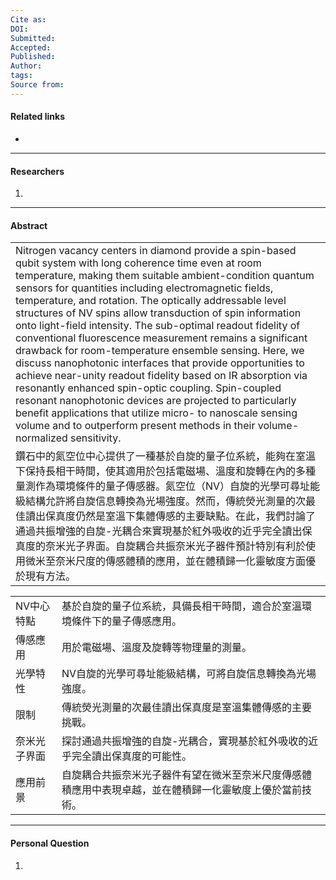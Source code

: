 ```yaml
---
Cite as: 
DOI: 
Submitted: 
Accepted: 
Published: 
Author: 
tags: 
Source from:
---
```

#### Related links
- 

---
#### Researchers
1. 
---
#### Abstract

|                                                                                                                                                                                                                                                                                                                                                                                                                                                                                                                                                                                                                                                                                                                                                                                                                                                                                                                                              |
| -------------------------------------------------------------------------------------------------------------------------------------------------------------------------------------------------------------------------------------------------------------------------------------------------------------------------------------------------------------------------------------------------------------------------------------------------------------------------------------------------------------------------------------------------------------------------------------------------------------------------------------------------------------------------------------------------------------------------------------------------------------------------------------------------------------------------------------------------------------------------------------------------------------------------------------------- |
| Nitrogen vacancy centers in diamond provide a spin-based qubit system with long coherence time even at room temperature, making them suitable ambient-condition quantum sensors for quantities including electromagnetic fields, temperature, and rotation. The optically addressable level structures of NV spins allow transduction of spin information onto light-field intensity. The sub-optimal readout fidelity of conventional fluorescence measurement remains a significant drawback for room-temperature ensemble sensing. Here, we discuss nanophotonic interfaces that provide opportunities to achieve near-unity readout fidelity based on IR absorption via resonantly enhanced spin-optic coupling. Spin-coupled resonant nanophotonic devices are projected to particularly benefit applications that utilize micro- to nanoscale sensing volume and to outperform present methods in their volume-normalized sensitivity. |
| 鑽石中的氮空位中心提供了一種基於自旋的量子位系統，能夠在室溫下保持長相干時間，使其適用於包括電磁場、溫度和旋轉在內的多種量測作為環境條件的量子傳感器。氮空位（NV）自旋的光學可尋址能級結構允許將自旋信息轉換為光場強度。然而，傳統熒光測量的次最佳讀出保真度仍然是室溫下集體傳感的主要缺點。在此，我們討論了通過共振增強的自旋-光耦合來實現基於紅外吸收的近乎完全讀出保真度的奈米光子界面。自旋耦合共振奈米光子器件預計特別有利於使用微米至奈米尺度的傳感體積的應用，並在體積歸一化靈敏度方面優於現有方法。                                                                                                                                                                                                                                                                                                                                                                                                                                                                                                                                                                                                                                                                                      |

|        |                                                      |
| ------ | ---------------------------------------------------- |
| NV中心特點 | 基於自旋的量子位系統，具備長相干時間，適合於室溫環境條件下的量子傳感應用。                |
| 傳感應用   | 用於電磁場、溫度及旋轉等物理量的測量。                                  |
| 光學特性   | NV自旋的光學可尋址能級結構，可將自旋信息轉換為光場強度。                        |
| 限制     | 傳統熒光測量的次最佳讀出保真度是室溫集體傳感的主要挑戰。                         |
| 奈米光子界面 | 探討通過共振增強的自旋-光耦合，實現基於紅外吸收的近乎完全讀出保真度的可能性。              |
| 應用前景   | 自旋耦合共振奈米光子器件有望在微米至奈米尺度傳感體積應用中表現卓越，並在體積歸一化靈敏度上優於當前技術。 |

---
#### Personal Question
1. 